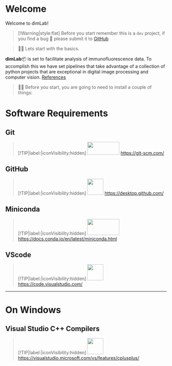 # Welcome

Welcome to dimLab! 

> [!Warning|style:flat] 
> Before you start remember this is a <code>dev</code> project, if you find a bug 🐜 please submit it to [GitHub](https://github.com/dale-lab/dimLab-Wiki/pulls)

> 🤖💭 Lets start with the basics.

**dimLab**📦 is set to facilitate analysis of immunofluorescence data. To accomplish this we have set pipelines that take advantage of a collection of python projects that are exceptional in digital image processing and computer vision. [References](references.md "References")

> 🤖💭 Before you start, you are going to need to install a couple of things:

# Software Requirements

## Git
> [!TIP|label:|iconVisibility:hidden] 
> <a>
    <img src="https://git-scm.com/images/logo@2x.png" width="100" height="40" /> <span> https://git-scm.com/</span>
</a>


## GitHub
> [!TIP|label:|iconVisibility:hidden] 
> <a>
    <img src="https://desktop.github.com/images/desktop-icon.svg" width="50" height="50" /> <span> https://desktop.github.com/</span>
</a>

## Miniconda 
> [!TIP|label:|iconVisibility:hidden] 
> <a>
    <img src="https://docs.conda.io/en/latest/_images/conda_logo.svg" width="100" height="50" /> <span> https://docs.conda.io/en/latest/miniconda.html</span>
</a>

## VScode 
> [!TIP|label:|iconVisibility:hidden] 
> <img src="https://code.visualstudio.com/assets/images/code-stable.png" width="50" height="50" /> <span> https://code.visualstudio.com/</span>

- - -
# On Windows

## Visual Studio C++ Compilers 
> [!TIP|label:|iconVisibility:hidden] 
> <img src="https://visualstudio.microsoft.com/wp-content/uploads/2019/03/CppLogo.svg" width="50" height="50" /> <span> https://visualstudio.microsoft.com/vs/features/cplusplus/</span>